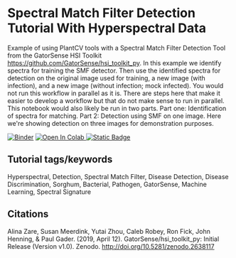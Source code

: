 # Spectral Match Filter Detection Tutorial With Hyperspectral Data

Example of using PlantCV tools with a Spectral Match Filter Detection Tool from the GatorSense HSI Toolkit https://github.com/GatorSense/hsi_toolkit_py. In this example we identify spectra for training the SMF detector. Then use the identified spectra for detection on the original image used for training, a new image (with infection), and a new image (without infection; mock infected). You would not run this workflow in parallel as it is. There are steps here that make it easier to develop a workflow but that do not make sense to run in parallel. This notebook would also likely be run in two parts. Part one: Identification of spectra for matching. Part 2: Detection using SMF on one image. Here we're showing detection on three images for demonstration purposes.

[![Binder](https://mybinder.org/badge_logo.svg)](https://mybinder.org/v2/gh/danforthcenter/plantcv-tutorial-hyperspectral-smf/HEAD?labpath=index.ipynb)
<a target="_blank" href="https://colab.research.google.com/github/danforthcenter/plantcv-tutorial-hyperspectral-smf-detection.git">
  <img src="https://colab.research.google.com/assets/colab-badge.svg" alt="Open In Colab"/>
</a>
[![Static Badge](https://img.shields.io/badge/Open%20on%20GitHub-black?logo=github)
](https://github.com/danforthcenter/plantcv-tutorial-hyperspectral-smf-detection.git)

## Tutorial tags/keywords

Hyperspectral, Detection, Spectral Match Filter, Disease Detection, Disease Discrimination, Sorghum, Bacterial, Pathogen, GatorSense, Machine Learning, Spectral Signature

## Citations

Alina Zare, Susan Meerdink, Yutai Zhou, Caleb Robey, Ron Fick, John Henning, & Paul Gader. (2019, April 12). GatorSense/hsi_toolkit_py: Initial Release (Version v1.0). Zenodo. http://doi.org/10.5281/zenodo.2638117
